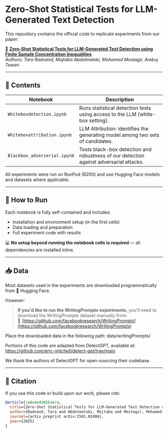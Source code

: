# Zero-Shot Statistical Tests for LLM-Generated Text Detection

This repository contains the official code to replicate experiments from our paper:

📄 **[Zero-Shot Statistical Tests for LLM-Generated Text Detection using Finite Sample Concentration Inequalities](https://arxiv.org/abs/2501.02406)**  
*Authors: Tara Radvand, Mojtaba Abdolmaleki, Mohamed Mostagir, Ambuj Tewari*

---

## 📁 Contents

| Notebook | Description |
|----------|-------------|
| `Whiteboxdetection.ipynb` | Runs statistical detection tests using access to the LLM (white-box setting). |
| `Whiteboxattribution.ipynb` | LLM Attribution: identifies the generating model among two sets of candidates. |
| `Blackbox_adverserial.ipynb` | Tests black-box detection and robustness of our detection against adversarial attacks. |

All experiments were run on RunPod (B200) and use Hugging Face models and datasets where applicable.

---

## 🧪 How to Run

Each notebook is fully self-contained and includes:

- Installation and environment setup (in the first cells)
- Data loading and preparation
- Full experiment code with results

💻 **No setup beyond running the notebook cells is required** — all dependencies are installed inline.

---

## 📥 Data

Most datasets used in the experiments are downloaded programmatically from 🤗 Hugging Face.

However:

> **If you'd like to run the WritingPrompts experiments**, you'll need to download the WritingPrompts dataset manually from:  
> 🔗 [https://github.com/facebookresearch/WritingPrompts](https://github.com/facebookresearch/WritingPrompts)

Place the downloaded data in the following path:
data/writingPrompts/

Portions of this code are adapted from DetectGPT, available at:
https://github.com/eric-mitchell/detect-gpt/tree/main

We thank the authors of DetectGPT for open-sourcing their codebase.



---

## 🧾 Citation

If you use this code or build upon our work, please cite:

```bibtex
@article{radvand2025zero,
  title={Zero-Shot Statistical Tests for LLM-Generated Text Detection using Finite Sample Concentration Inequalities},
  author={Radvand, Tara and Abdolmaleki, Mojtaba and Mostagir, Mohamed and Tewari, Ambuj},
  journal={arXiv preprint arXiv:2501.02406},
  year={2025}
}

